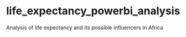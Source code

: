 # life_expectancy_powerbi_analysis
Analysis of life expectancy and its possible influencers in Africa
